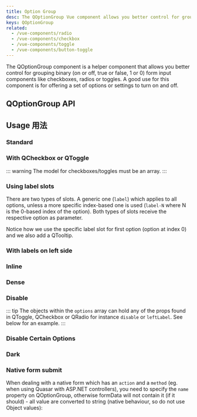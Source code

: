 ```yaml
---
title: Option Group
desc: The QOptionGroup Vue component allows you better control for grouping binary form input components like checkboxes, radios or toggles.
keys: QOptionGroup
related:
  - /vue-components/radio
  - /vue-components/checkbox
  - /vue-components/toggle
  - /vue-components/button-toggle
---
```


The QOptionGroup component is a helper component that allows you better control for grouping binary (on or off, true or false, 1 or 0) form input components like checkboxes, radios or toggles. A good use for this component is for offering a set of options or settings to turn on and off.

## QOptionGroup API

<doc-api file="QOptionGroup" />

## Usage 用法

### Standard

<doc-example title="Standard" file="QOptionGroup/Standard" />

### With QCheckbox or QToggle

<doc-example title="With checkboxes" file="QOptionGroup/Checkbox" />

::: warning
The model for checkboxes/toggles must be an array.
:::

<doc-example title="With toggles" file="QOptionGroup/Toggle" />

### Using label slots <q-badge align="top" color="brand-primary" label="v2.2+" />

There are two types of slots. A generic one (`label`) which applies to all options, unless a more specific index-based one is used (`label-N` where N is the 0-based index of the option). Both types of slots receive the respective option as parameter.

Notice how we use the specific label slot for first option (option at index 0) and we also add a QTooltip.

<doc-example title="Label slots" file="QOptionGroup/LabelSlots" />

### With labels on left side

<doc-example title="With option labels on the left side" file="QOptionGroup/Label" />

### Inline

<doc-example title="Inline" file="QOptionGroup/Inline" />

### Dense

<doc-example title="Dense and inline" file="QOptionGroup/DenseInline" />

### Disable

<doc-example title="Disabled" file="QOptionGroup/Disable" />

::: tip
The objects within the `options` array can hold any of the props found in QToggle, QCheckbox or QRadio for instance `disable` or `leftLabel`. See below for an example.
:::

### Disable Certain Options

<doc-example title="Disable Certain Options" file="QOptionGroup/DisableCertainOptions" />

### Dark

<doc-example title="On a dark background" file="QOptionGroup/Dark" dark />

### Native form submit

When dealing with a native form which has an `action` and a `method` (eg. when using Quasar with ASP.NET controllers), you need to specify the `name` property on QOptionGroup, otherwise formData will not contain it (if it should) - all value are converted to string (native behaviour, so do not use Object values):

<doc-example title="Native form" file="QOptionGroup/NativeForm" />
